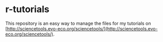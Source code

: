 # r-tutorials

This repository is an easy way to manage the files for my tutorials on [http://sciencetools.evo-eco.org/sciencetools/](http://sciencetools.evo-eco.org/sciencetools/).
